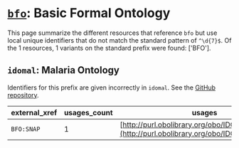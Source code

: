 # [`bfo`](https://bioregistry.io/bfo): Basic Formal Ontology

This page summarize the different resources that reference `bfo`
but use local unique identifiers that do not match the standard pattern of
`^\d{7}$`. Of the 1 resources,
1 variants on the standard prefix were found: ['BFO'].

## `idomal`: Malaria Ontology

Identifiers for this prefix are given incorrectly in `idomal`. See the [GitHub repository](https://github.com/VEuPathDB-ontology/IDOMAL).

| external_xref   |   usages_count | usages                                                                                         |
|-----------------|----------------|------------------------------------------------------------------------------------------------|
| `BFO:SNAP`      |              1 | [http://purl.obolibrary.org/obo/IDOMAL_0000002](http://purl.obolibrary.org/obo/IDOMAL_0000002) |

